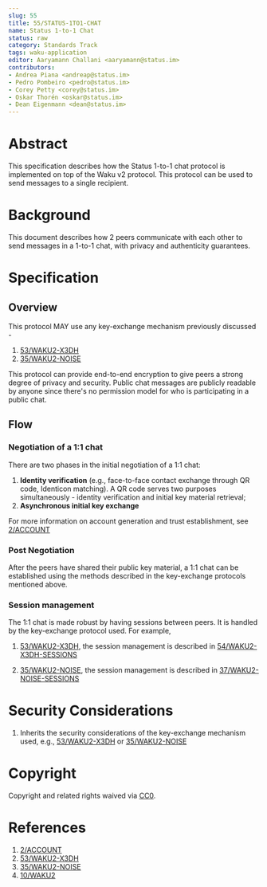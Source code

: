 ```yaml
---
slug: 55
title: 55/STATUS-1TO1-CHAT
name: Status 1-to-1 Chat
status: raw
category: Standards Track
tags: waku-application
editor: Aaryamann Challani <aaryamann@status.im>
contributors:
- Andrea Piana <andreap@status.im>
- Pedro Pombeiro <pedro@status.im>
- Corey Petty <corey@status.im>
- Oskar Thorén <oskar@status.im>
- Dean Eigenmann <dean@status.im>
---
```


# Abstract

This specification describes how the Status 1-to-1 chat protocol is implemented on top of the Waku v2 protocol. 
This protocol can be used to send messages to a single recipient.

# Background

This document describes how 2 peers communicate with each other to send messages in a 1-to-1 chat, with privacy and authenticity guarantees.

# Specification

## Overview

This protocol MAY use any key-exchange mechanism previously discussed -

1. [53/WAKU2-X3DH](/spec/53/) 
2. [35/WAKU2-NOISE](/spec/35/)

This protocol can provide end-to-end encryption to give peers a strong degree of privacy and security. 
Public chat messages are publicly readable by anyone since there's no permission model for who is participating in a public chat.

## Flow

### Negotiation of a 1:1 chat

There are two phases in the initial negotiation of a 1:1 chat:
1. **Identity verification** (e.g., face-to-face contact exchange through QR code, Identicon matching).
A QR code serves two purposes simultaneously - identity verification and initial key material retrieval;
1. **Asynchronous initial key exchange**

For more information on account generation and trust establishment, see [2/ACCOUNT](https://specs.status.im/spec/2)

### Post Negotiation

After the peers have shared their public key material, a 1:1 chat can be established using the methods described in the key-exchange protocols mentioned above.

### Session management

The 1:1 chat is made robust by having sessions between peers.
It is handled by the key-exchange protocol used. For example,

1. [53/WAKU2-X3DH](/spec/53/), the session management is described in [54/WAKU2-X3DH-SESSIONS](/spec/54/)

2. [35/WAKU2-NOISE](/spec/35/), the session management is described in [37/WAKU2-NOISE-SESSIONS](/spec/37/)

# Security Considerations

1. Inherits the security considerations of the key-exchange mechanism used, e.g., [53/WAKU2-X3DH](/spec/53/) or [35/WAKU2-NOISE](/spec/35/)

# Copyright

Copyright and related rights waived via [CC0](https://creativecommons.org/publicdomain/zero/1.0/).

# References

1. [2/ACCOUNT](https://specs.status.im/spec/2)
2. [53/WAKU2-X3DH](/spec/53/)
3. [35/WAKU2-NOISE](/spec/35/)
4. [10/WAKU2](/spec/10/)